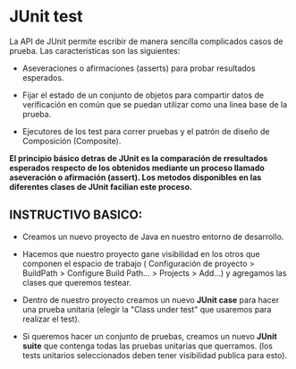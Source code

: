 # JUnit test

La API de JUnit permite escribir de manera sencilla complicados casos de prueba. Las caracteristicas son las siguientes:

- Aseveraciones o afirmaciones (asserts) para probar resultados esperados.
 
- Fijar el estado de un conjunto de objetos para compartir datos de verificación en común que se puedan utilizar como una linea base de la prueba.

- Ejecutores de los test para correr pruebas y el patrón de diseño de Composición (Composite).

__El principio básico detras de JUnit es la comparación de rresultados esperados respecto de los obtenidos mediante un proceso llamado aseveración o afirmación (assert). Los metodos disponibles en las diferentes clases de JUnit facilian este proceso.__


## INSTRUCTIVO BASICO: 

- Creamos un nuevo proyecto de Java en nuestro entorno de desarrollo.

- Hacemos que nuestro proyecto gane visibilidad en los otros que componen el espacio de trabajo ( Configuración de proyecto > BuildPath > Configure Build Path... > Projects > Add...) y agregamos las clases que queremos testear.

- Dentro de nuestro proyecto creamos un nuevo __JUnit case__ para hacer una prueba unitaria (elegir la "Class under test" que usaremos para realizar el test).

- Si queremos hacer un conjunto de pruebas, creamos un nuevo __JUnit suite__ que contenga todas las pruebas unitarias que querramos. (los tests unitarios seleccionados deben tener visibilidad publica para esto).
